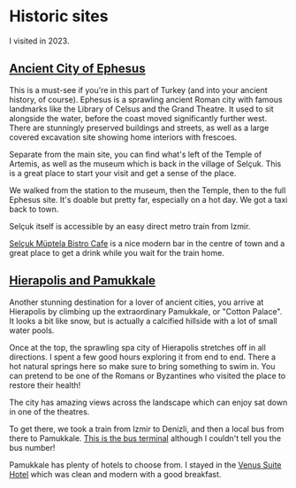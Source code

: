 # Historic sites

I visited in 2023.

## <a href="https://www.google.co.uk/maps/place/Ephesus+Archaeological+Site/@37.9360636,27.3341245,15z/data=!4m6!3m5!1s0x14bead17e240cbdd:0x79d54ef1a77452bc!8m2!3d37.9355433!4d27.3461091!16s%2Fg%2F11fjsvxrg5?entry=ttu" target="_blank">Ancient City of Ephesus</a>

This is a must-see if you're in this part of Turkey (and into your ancient history, of course). Ephesus is a sprawling ancient Roman city with famous landmarks like the Library of Celsus and the Grand Theatre. It used to sit alongside the water, before the coast moved significantly further west. There are stunningly preserved buildings and streets, as well as a large covered excavation site showing home interiors with frescoes.

Separate from the main site, you can find what's left of the Temple of Artemis, as well as the museum which is back in the village of Selçuk. This is a great place to start your visit and get a sense of the place.

We walked from the station to the museum, then the Temple, then to the full Ephesus site. It's doable but pretty far, especially on a hot day. We got a taxi back to town.

Selçuk itself is accessible by an easy direct metro train from Izmir.

<a href="https://www.google.co.uk/maps/place/Ephesus+Archaeological+Site/@37.9360636,27.3341245,15z/data=!4m6!3m5!1s0x14bead17e240cbdd:0x79d54ef1a77452bc!8m2!3d37.9355433!4d27.3461091!16s%2Fg%2F11fjsvxrg5?entry=ttu" target="_blank">Selçuk Müptela Bistro Cafe</a> is a nice modern bar in the centre of town and a great place to get a drink while you wait for the train home.

## <a href="https://www.google.co.uk/maps/place/Lotus+Garden+Hostel/@38.4206712,27.1424694,17.96z/data=!4m9!3m8!1s0x14bbd8f1f21c5e91:0x1283ad52275e5cf1!5m2!4m1!1i2!8m2!3d38.4204267!4d27.1434439!16s%2Fg%2F11btylp5dt" target="_blank">Hierapolis and Pamukkale</a>

Another stunning destination for a lover of ancient cities, you arrive at Hierapolis by climbing up the extraordinary Pamukkale, or "Cotton Palace". It looks a bit like snow, but is actually a calcified hillside with a lot of small water pools.

Once at the top, the sprawling spa city of Hierapolis stretches off in all directions. I spent a few good hours exploring it from end to end. There a hot natural springs here so make sure to bring something to swim in. You can pretend to be one of the Romans or Byzantines who visited the place to restore their health!

The city has amazing views across the landscape which can enjoy sat down in one of the theatres.

To get there, we took a train from Izmir to Denizli, and then a local bus from there to Pamukkale. <a href="https://www.google.co.uk/maps/place/Denizli+%C5%9Eehirler+aras%C4%B1+Otob%C3%BCs+Terminali/@37.7857598,29.0905146,19z/data=!4m6!3m5!1s0x14c73fb5238ca73b:0x159421cb8e9bdbd4!8m2!3d37.7854949!4d29.0909569!16s%2Fg%2F11cjkq6m6y?entry=ttu" target="_blank">This is the bus terminal</a> although I couldn't tell you the bus number!

Pamukkale has plenty of hotels to choose from. I stayed in the <a href="https://www.google.co.uk/maps/place/Venus+Suite+Hotel/@37.912068,29.118253,16z/data=!4m9!3m8!1s0x14c713cbd2af9f05:0x63b62652e2c82e1e!5m2!4m1!1i2!8m2!3d37.9119395!4d29.1188014!16s%2Fg%2F1tkjnpyl?entry=ttu" target="_blank">Venus Suite Hotel</a> which was clean and modern with a good breakfast.